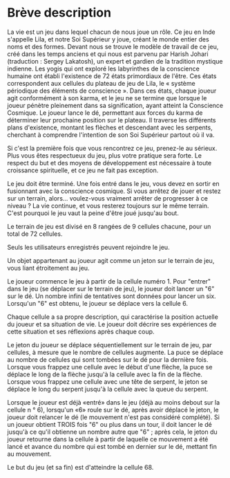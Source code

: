 # Brève description

La vie est un jeu dans lequel chacun de nous joue un rôle. Ce jeu en Inde s'appelle Lila, et notre Soi Supérieur y joue, créant le monde entier des noms et des formes. Devant nous se trouve le modèle de travail de ce jeu, créé dans les temps anciens et qui nous est parvenu par Harish Johari (traduction : Sergey Lakatosh), un expert et gardien de la tradition mystique indienne. Les yogis qui ont exploré les labyrinthes de la conscience humaine ont établi l'existence de 72 états primordiaux de l'être. Ces états correspondent aux cellules du plateau de jeu de Lila, le « système périodique des éléments de conscience ». Dans ces états, chaque joueur agit conformément à son karma, et le jeu ne se termine que lorsque le joueur pénètre pleinement dans sa signification, ayant atteint la Conscience Cosmique. Le joueur lance le dé, permettant aux forces du karma de déterminer leur prochaine position sur le plateau. Il traverse les différents plans d'existence, montant les flèches et descendant avec les serpents, cherchant à comprendre l'intention de son Soi Supérieur partout où il va.

Si c'est la première fois que vous rencontrez ce jeu, prenez-le au sérieux. Plus vous êtes respectueux du jeu, plus votre pratique sera forte. Le respect du but et des moyens de développement est nécessaire à toute croissance spirituelle, et ce jeu ne fait pas exception.

Le jeu doit être terminé. Une fois entré dans le jeu, vous devez en sortir en fusionnant avec la conscience cosmique. Si vous arrêtez de jouer et restez sur un terrain, alors… voulez-vous vraiment arrêter de progresser à ce niveau ? La vie continue, et vous resterez toujours sur le même terrain. C'est pourquoi le jeu vaut la peine d'être joué jusqu'au bout.

Le terrain de jeu est divisé en 8 rangées de 9 cellules chacune, pour un total de 72 cellules.

Seuls les utilisateurs enregistrés peuvent rejoindre le jeu.

Un objet appartenant au joueur agit comme un jeton sur le terrain de jeu, vous liant étroitement au jeu.

Le joueur commence le jeu à partir de la cellule numéro 1. Pour "entrer" dans le jeu (se déplacer sur le terrain de jeu), le joueur doit lancer un "6" sur le dé. Un nombre infini de tentatives sont données pour lancer un six. Lorsqu'un "6" est obtenu, le joueur se déplace vers la cellule 6.

Chaque cellule a sa propre description, qui caractérise la position actuelle du joueur et sa situation de vie. Le joueur doit décrire ses expériences de cette situation et ses réflexions après chaque coup.

Le jeton du joueur se déplace séquentiellement sur le terrain de jeu, par cellules, à mesure que le nombre de cellules augmente. La puce se déplace au nombre de cellules qui sont tombées sur le dé pour la dernière fois. Lorsque vous frappez une cellule avec le début d'une flèche, la puce se déplace le long de la flèche jusqu'à la cellule avec la fin de la flèche. Lorsque vous frappez une cellule avec une tête de serpent, le jeton se déplace le long du serpent jusqu'à la cellule avec la queue du serpent.

Lorsque le joueur est déjà «entré» dans le jeu (déjà au moins debout sur la cellule n ° 6), lorsqu'un «6» roule sur le dé, après avoir déplacé le jeton, le joueur doit relancer le dé (le mouvement n'est pas considéré complété). Si un joueur obtient TROIS fois "6" ou plus dans un tour, il doit lancer le dé jusqu'à ce qu'il obtienne un nombre autre que "6" ; après cela, le jeton du joueur retourne dans la cellule à partir de laquelle ce mouvement a été lancé et avance du nombre qui est tombé en dernier sur le dé, mettant fin au mouvement.

Le but du jeu (et sa fin) est d'atteindre la cellule 68.
